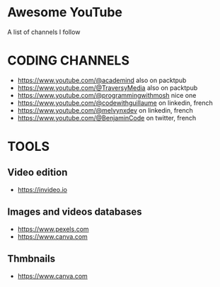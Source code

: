 # Awesome YouTube

A list of channels I follow

# CODING CHANNELS

- https://www.youtube.com/@academind also on packtpub
- https://www.youtube.com/@TraversyMedia also on packtpub
- https://www.youtube.com/@programmingwithmosh nice one
- https://www.youtube.com/@codewithguillaume on linkedin, french
- https://www.youtube.com/@melvynxdev on linkedin, french
- https://www.youtube.com/@BenjaminCode on twitter, french

# TOOLS

## Video edition

- https://invideo.io

## Images and videos databases

- https://www.pexels.com
- https://www.canva.com

## Thmbnails

- https://www.canva.com
